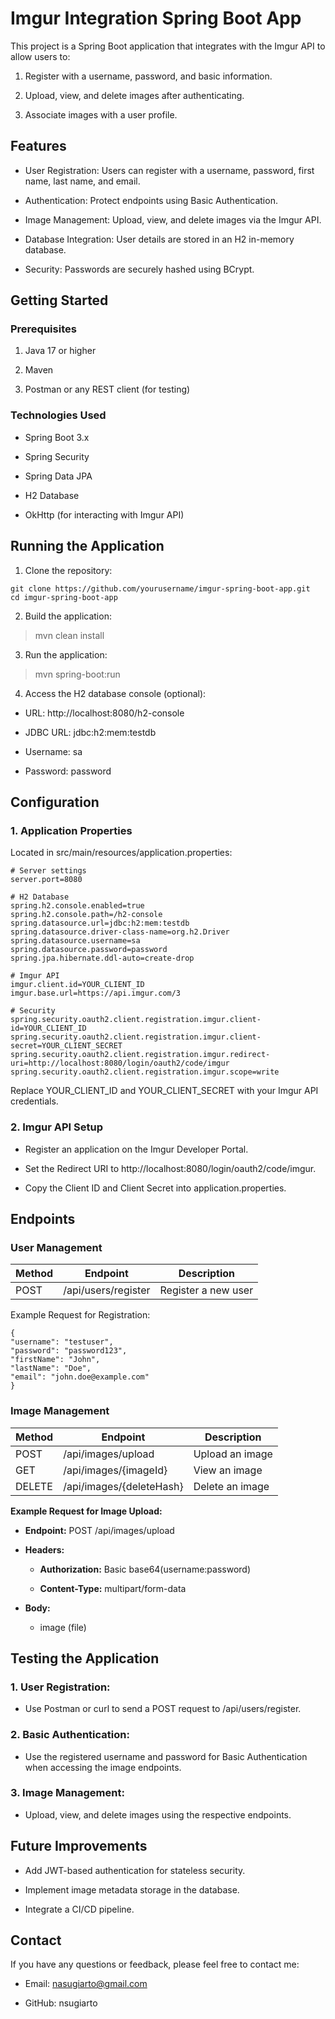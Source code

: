 # Imgur Integration Spring Boot App

This project is a Spring Boot application that integrates with the Imgur API to allow users to:

1. Register with a username, password, and basic information.

2. Upload, view, and delete images after authenticating.

3. Associate images with a user profile.

## Features

- User Registration: Users can register with a username, password, first name, last name, and email.

- Authentication: Protect endpoints using Basic Authentication.

- Image Management: Upload, view, and delete images via the Imgur API.

- Database Integration: User details are stored in an H2 in-memory database.

- Security: Passwords are securely hashed using BCrypt.

## Getting Started

### Prerequisites

1. Java 17 or higher

2. Maven

3. Postman or any REST client (for testing)

### Technologies Used

- Spring Boot 3.x

- Spring Security

- Spring Data JPA

- H2 Database

- OkHttp (for interacting with Imgur API)

## Running the Application

1. Clone the repository:

```
git clone https://github.com/yourusername/imgur-spring-boot-app.git
cd imgur-spring-boot-app
```

2. Build the application:

> mvn clean install

3. Run the application:

> mvn spring-boot:run

4. Access the H2 database console (optional):

- URL: http://localhost:8080/h2-console

- JDBC URL: jdbc:h2:mem:testdb

- Username: sa

- Password: password

## Configuration

### 1. Application Properties

Located in src/main/resources/application.properties:

```
# Server settings
server.port=8080

# H2 Database
spring.h2.console.enabled=true
spring.h2.console.path=/h2-console
spring.datasource.url=jdbc:h2:mem:testdb
spring.datasource.driver-class-name=org.h2.Driver
spring.datasource.username=sa
spring.datasource.password=password
spring.jpa.hibernate.ddl-auto=create-drop

# Imgur API
imgur.client.id=YOUR_CLIENT_ID
imgur.base.url=https://api.imgur.com/3

# Security
spring.security.oauth2.client.registration.imgur.client-id=YOUR_CLIENT_ID
spring.security.oauth2.client.registration.imgur.client-secret=YOUR_CLIENT_SECRET
spring.security.oauth2.client.registration.imgur.redirect-uri=http://localhost:8080/login/oauth2/code/imgur
spring.security.oauth2.client.registration.imgur.scope=write
```

Replace YOUR_CLIENT_ID and YOUR_CLIENT_SECRET with your Imgur API credentials.

### 2. Imgur API Setup

- Register an application on the Imgur Developer Portal.

- Set the Redirect URI to http://localhost:8080/login/oauth2/code/imgur.

- Copy the Client ID and Client Secret into application.properties.

## Endpoints

### User Management

| Method | Endpoint            | Description         |
|--------|---------------------|---------------------|
| POST   | /api/users/register | Register a new user |

Example Request for Registration:

```
{
"username": "testuser",
"password": "password123",
"firstName": "John",
"lastName": "Doe",
"email": "john.doe@example.com"
}
```

### Image Management

| Method | Endpoint                 | Description     |
|--------|--------------------------|-----------------|
| POST   | /api/images/upload       | Upload an image |
| GET    | /api/images/{imageId}    | View an image   |
| DELETE | /api/images/{deleteHash} | Delete an image |

**Example Request for Image Upload:**

- **Endpoint:** POST /api/images/upload

- **Headers:**

    - **Authorization:** Basic base64(username:password)

    - **Content-Type:** multipart/form-data

- **Body:**

    - image (file)

## Testing the Application

### 1. User Registration:

- Use Postman or curl to send a POST request to /api/users/register.

### 2. Basic Authentication:

- Use the registered username and password for Basic Authentication when accessing the image endpoints.

### 3. Image Management:

- Upload, view, and delete images using the respective endpoints.


## Future Improvements

- Add JWT-based authentication for stateless security.

- Implement image metadata storage in the database.

- Integrate a CI/CD pipeline.

## Contact

If you have any questions or feedback, please feel free to contact me:

- Email: nasugiarto@gmail.com

- GitHub: nsugiarto
